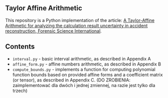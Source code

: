 ## Taylor Affine Arithmetic
This repository is a Python implementation of the article: [A Taylor-Affine Arithmetic for analyzing the calculation result uncertainty in accident reconstruction,
Forensic Science International](https://www.sciencedirect.com/science/article/abs/pii/S0379073816303152).

## Contents
- `interval.py` - basic interval arithmetic, as described in Appendix A
- `affine_form.py` - affine numbers arithmetic, as described in Appendix B
- `compute_bounds.py` - implements a function for computing polynomial function bounds based on provided affine forms and a coefficient matrix (or tensor), as described in Appendix C. (DO ZROBIENIA: zaimplementować dla dwóch i jednej zmiennej, na razie jest tylko dla trzech)
